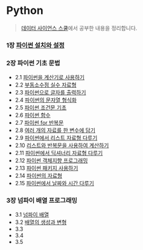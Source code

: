 # Python 
>[데이터 사이언스 스쿨](https://datascienceschool.net/01%20python/00.00%20%EC%86%8C%EA%B0%9C%EC%9D%98%20%EA%B8%80.html)에서 공부한 내용을 정리합니다.

### 1장 [파이썬 설치와 설정](./1_python_setting.md)  

### 2장 파이썬 기초 문법  
  * 2.1 [파이썬을 계산기로 사용하기](./2.1_python_calculator.md)  
  * 2.2 [부동소수점 실수 자료형](./2.2_python_realnumber.md)
  * 2.3 [파이썬으로 글자를 출력하기](./2.3_python_print.md)
  * 2.4 [파이썬의 문자열 형식화](./2.4_python_stringformatting.md)
  * 2.5 [파이썬 조건문 기초](./2.5_python_ifelse.md)
  * 2.6 [파이썬 함수](./2.6_python_function.md)
  * 2.7 [파이썬 for 반복문](./2.7_python_forloop.md)
  * 2.8 [여러 개의 자료를 한 변수에 담기](./2.8_python_indexing.md)
  * 2.9 [파이썬에서 리스트 자료형 다루기](./2.9_python_list.md)
  * 2.10 [리스트와 반복문을 사용하여 계산하기](./2.10_python_enumerate.md)
  * 2.11 [파이썬에서 딕셔너리 자료형 다루기](./2.11_python_dictionary.md)
  * 2.12 [파이썬 객체지향 프로그래밍](./2.12_python_object.md)
  * 2.13 [파이썬 패키지 사용하기](./2.13_python_package.md)
  * 2.14 [파이썬의 자료형](./2.14_python_datatype.md)
  * 2.15 [파이썬에서 날짜와 시간 다루기](./2.15_python_time.md)

### 3장 넘파이 배열 프로그래밍
  * 3.1 [넘파이 배열](./3.1_numpy_array.md)  
  * 3.2 [배열의 생성과 변형](./3.2_numpy_reshape.md)
  * 3.3 []()
  * 3.4 []()
  * 3.5 []()
